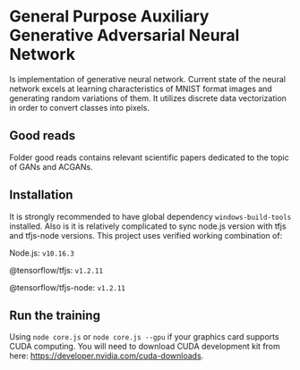 # General Purpose Auxiliary Generative Adversarial Neural Network
Is implementation of generative neural network. Current state of the neural network excels at learning characteristics of MNIST format images and generating random variations of them. It utilizes discrete data vectorization in order to convert classes into pixels.
## Good reads
Folder good reads contains relevant scientific papers dedicated to the topic of GANs and ACGANs.
## Installation
It is strongly recommended to have global dependency `windows-build-tools` installed. Also is it is relatively complicated to sync node.js version with tfjs and tfjs-node versions. This project uses verified working combination of:

Node.js: `v10.16.3`

@tensorflow/tfjs: `v1.2.11`

@tensorflow/tfjs-node: `v1.2.11`

## Run the training
Using `node core.js` or `node core.js --gpu` if your graphics card supports CUDA computing.
You will need to download CUDA development kit from here: https://developer.nvidia.com/cuda-downloads.